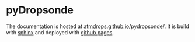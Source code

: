 # pyDropsonde


The documentation is hosted at [atmdrops.github.io/pydropsonde/](https://atmdrops.github.io/pydropsonde/).
It is build with [sphinx](https://www.sphinx-doc.org/) and deployed with [github pages](https://pages.github.com/).
